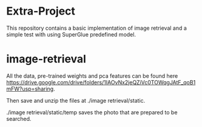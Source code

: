 # Extra-Project

This repository contains a basic implementation of image retrieval and a simple test with using SuperGlue predefined model. 

# image-retrieval

All the data, pre-trained weights and pca features can be found here https://drive.google.com/drive/folders/1IAOvNx2jeQZiVc0TOWqgJAtF_qoB1mFW?usp=sharing. 

Then save and unzip the files at ./image retrieval/static. 

./image retrieval/static/temp saves the photo that are prepared to be searched. 
